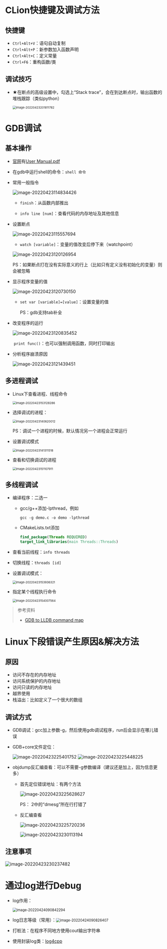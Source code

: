 #  

# CLion快捷键及调试方法

## 快捷键

- `Ctrl+Alt+V`：语句自动复制
- `Ctrl+Alt+P`：新参数加入函数声明
- `Ctrl+Alt+C`：定义常量
- `Ctrl+F6`：重构函数/类

## 调试技巧

- ★在断点的高级设置中，勾选上“Stack trace”，会在到达断点时，输出函数的堆栈跟踪（类似python）

  <img src="images/image-20220423201811782.png" alt="image-20220423201811782" style="zoom:67%;" /> 

# GDB调试

## 基本操作

- [官网](https://www.sourceware.org/gdb/documentation/)有[User Manual.pdf](https://sourceware.org/gdb/current/onlinedocs/gdb.pdf)

- 在gdb中运行shell的命令：`shell 命令`

- 常用一般指令

  <img src="images/image-20220423114834426.png" alt="image-20220423114834426"  /> 

  - `finish`：从函数内部推出

  - `info line [num]`：查看代码的内存地址及其他信息

- 设置断点

  ![image-20220423115557694](images/image-20220423115557694.png) 

  - `watch [variable]`：变量的值改变后停下来（watchpoint）

  ![image-20220423120126954](images/image-20220423120126954.png) 

  PS：如果断点打在没有实际意义的行上（比如只有定义没有初始化的变量）则会被忽略

- 显示程序变量的值

  ![image-20220423120730150](images/image-20220423120730150.png) 

  - `set var [variable]=[value]`：设置变量的值

    PS：gdb支持tab补全

- 改变程序的运行

  ![image-20220423120835452](images/image-20220423120835452.png) 

  ​    `print func()`：也可以强制调用函数，同时打印输出

- 分析程序崩溃原因

  ![image-20220423121439451](images/image-20220423121439451.png) 



## 多进程调试

- Linux下查看进程、线程命令

  <img src="images/image-20220423153128286.png" alt="image-20220423153128286" style="zoom:67%;" /> 

  

- 选择调试的进程：

  <img src="images/image-20220423140620012.png" alt="image-20220423140620012" style="zoom: 67%;" /> 

  PS：调试一个进程的时候，默认情况另一个进程会正常运行

- 设置调试模式

  <img src="images/image-20220423141311518.png" alt="image-20220423141311518" style="zoom:67%;" /> 

- 查看和切换调试的进程

  <img src="images/image-20220423151107911.png" alt="image-20220423151107911" style="zoom:67%;" /> 

## 多线程调试

- 编译程序：二选一

  - gcc/g++添加-lpthread，例如

    ```shell
    gcc -g demo.c -o demo -lpthread
    ```

  - CMakeLists.txt添加

    ```cmake
    find_package(Threads REQUIRED)
    target_link_libraries(main Threads::Threads)
    ```

- 查看当前线程：`info threads`

- 切换线程：`threads [id]`

- 设置调试模式：

  <img src="images/image-20220423153936321.png" alt="image-20220423153936321" style="zoom:67%;" /> 

- 指定某个线程执行命令

  <img src="images/image-20220423154007564.png" alt="image-20220423154007564" style="zoom:67%;" /> 

> 参考资料
>
> - [GDB to LLDB command map](https://lldb.llvm.org/use/map.html)



# Linux下段错误产生原因&解决方法

## 原因

- 访问不存在的内存地址
- 访问系统保护的内存地址
- 访问只读的内存地址
- 越界使用
- 栈溢出：比如定义了一个很大的数组

## 调试方式

- GDB调试：gcc加上参数-g，然后使用gdb调试程序，run后会显示在哪儿错误

- GDB+core文件定位：

  <img src="images/image-20220423225401752.png" alt="image-20220423225401752"  /> 

  <img src="images/image-20220423225448225.png" alt="image-20220423225448225"  /> 

- objdump反汇编查看：可以不需要-g参数编译（建议还是加上，因为信息更多）

  - 首先定位错误地址：有两个方法

    ![image-20220423225628627](images/image-20220423225628627.png) 

    PS： 2中的“dmesg”所在行打错了

  - 反汇编查看

    ![image-20220423225720236](images/image-20220423225720236.png) 

    ![image-20220423230113194](images/image-20220423230113194.png)  

## 注意事项

![image-20220423230237482](images/image-20220423230237482.png) 

# 通过log进行Debug

- log作用：

  <img src="images/image-20220424090842294.png" alt="image-20220424090842294" style="zoom:80%;" /> 

- log日志等级（常用）：<img src="images/image-20220424090826407.png" alt="image-20220424090826407" style="zoom:80%;" />

- 打桩法：在程序不同地方使用cout输出字符串

- 使用封装log类：[log4cpp](http://log4cpp.sourceforge.net/)